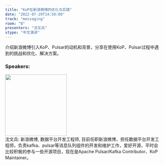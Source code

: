 ```yaml
---
title: "KoP在新浪微博的优化与实践"
date: "2022-07-29T14:50:00"
track: "messaging"
room: "B"
presenters: "沈文兵"
stype: "中文演讲"
---
```

介绍新浪微博引入KoP、Pulsar的动机和背景，分享在使用KoP、Pulsar过程中遇到的挑战和优化、解决方案。
 ### Speakers: 
 <img src="images/speaker/1147.png" width="200" /><br>沈文兵: 新浪微博, 数据平台开发工程师, 目前任职新浪微博，担任数据平台开发工程师，负责kafka、pulsar等消息队列组件的开发和维护工作，爱好开源，平时会比较积极的参与一些开源项目，现在是Apache Pulsar/Kafka Contributor、KoP Maintainer。

 
